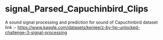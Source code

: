 # signal_Parsed_Capuchinbird_Clips
A sound signal processing and prediction for sound of Capuchinbird
dataset link :-
https://www.kaggle.com/datasets/kenjee/z-by-hp-unlocked-challenge-3-signal-processing

